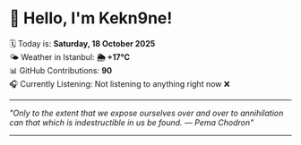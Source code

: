 # 👋 Hello, I'm Kekn9ne!

🗓️ Today is: **Saturday, 18 October 2025**  
🌤️ Weather in Istanbul: **🌦   +17°C**  
📊 GitHub Contributions: **90**  
🎧 Currently Listening: Not listening to anything right now ❌

---

_"Only to the extent that we expose ourselves over and over to annihilation can that which is indestructible in us be found. — *Pema Chodron*"_

---
